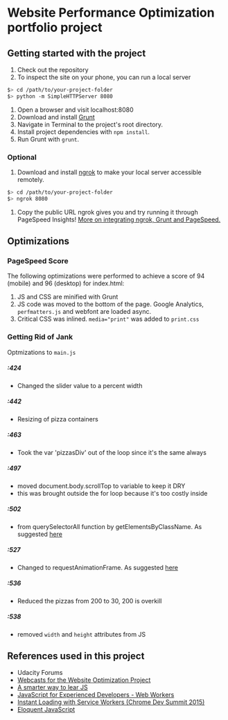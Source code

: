 # Website Performance Optimization portfolio project

## Getting started with the project

1. Check out the repository
1. To inspect the site on your phone, you can run a local server

  ```bash
  $> cd /path/to/your-project-folder
  $> python -m SimpleHTTPServer 8080
  ```

1. Open a browser and visit localhost:8080
1. Download and install [Grunt](http://gruntjs.com)
1. Navigate in Terminal to the project's root directory.
1. Install project dependencies with `npm install`.
1. Run Grunt with `grunt`.

### Optional
1. Download and install [ngrok](https://ngrok.com/) to make your local server accessible remotely.

  ``` bash
  $> cd /path/to/your-project-folder
  $> ngrok 8080
  ```

1. Copy the public URL ngrok gives you and try running it through PageSpeed Insights!
[More on integrating ngrok, Grunt and PageSpeed.](http://www.jamescryer.com/2014/06/12/grunt-pagespeed-and-ngrok-locally-testing/)


## Optimizations

### PageSpeed Score
The following optimizations were performed to achieve a score of 94 (mobile) and 96 (desktop) for index.html:

1. JS and CSS are minified with Grunt
4. JS code was moved to the bottom of the page. Google Analytics, `perfmatters.js` and webfont are loaded async.
5. Critical CSS was inlined. `media="print"` was added to `print.css`

### Getting Rid of Jank

Optmizations to `main.js`

##### :424
  -  Changed the slider value to a percent width

##### :442
  -  Resizing of pizza containers

##### :463
  -  Took the var 'pizzasDiv' out of the loop since it's the same always

##### :497
  -  moved document.body.scrollTop to variable to keep it DRY
  -  this was brought outside the for loop because it's too costly inside

##### :502
  -  from querySelectorAll function by getElementsByClassName. As suggested [here](http://ryanmorr.com/abstract-away-the-performance-faults-of-queryselectorall/)

##### :527
  - Changed to requestAnimationFrame. As suggested [here](http://www.html5rocks.com/en/tutorials/speed/animations/)

##### :536
  - Reduced the pizzas from 200 to 30, 200 is overkill

##### :538
  - removed `width` and `height` attributes from JS

## References used in this project
- Udacity Forums
- [Webcasts for the Website Optimization Project](https://classroom.udacity.com/nanodegrees/nd001/parts/00113454012/modules/273584856175462/lessons/5988439100/concepts/68921686960923)
- [A smarter way to lear JS](http://www.asmarterwaytolearn.com/js/index-of-exercises.html)
- [JavaScript for Experienced Developers - Web Workers](https://youtu.be/LrK5HudphWY?list=PLbonu14zWhwygypsRytY17MRUk2sTK8kP)
- [Instant Loading with Service Workers (Chrome Dev Summit 2015)](https://youtu.be/jCKZDTtUA2A?list=PLbonu14zWhwygypsRytY17MRUk2sTK8kP)
- [Eloquent JavaScript](http://eloquentjavascript.net/)

